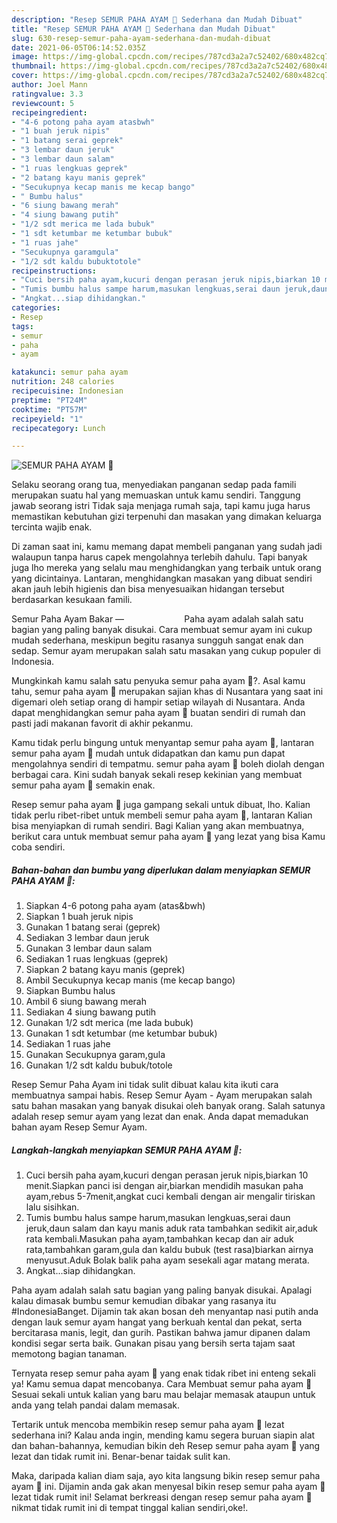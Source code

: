 ```yaml
---
description: "Resep SEMUR PAHA AYAM 🍗 Sederhana dan Mudah Dibuat"
title: "Resep SEMUR PAHA AYAM 🍗 Sederhana dan Mudah Dibuat"
slug: 630-resep-semur-paha-ayam-sederhana-dan-mudah-dibuat
date: 2021-06-05T06:14:52.035Z
image: https://img-global.cpcdn.com/recipes/787cd3a2a7c52402/680x482cq70/semur-paha-ayam-🍗-foto-resep-utama.jpg
thumbnail: https://img-global.cpcdn.com/recipes/787cd3a2a7c52402/680x482cq70/semur-paha-ayam-🍗-foto-resep-utama.jpg
cover: https://img-global.cpcdn.com/recipes/787cd3a2a7c52402/680x482cq70/semur-paha-ayam-🍗-foto-resep-utama.jpg
author: Joel Mann
ratingvalue: 3.3
reviewcount: 5
recipeingredient:
- "4-6 potong paha ayam atasbwh"
- "1 buah jeruk nipis"
- "1 batang serai geprek"
- "3 lembar daun jeruk"
- "3 lembar daun salam"
- "1 ruas lengkuas geprek"
- "2 batang kayu manis geprek"
- "Secukupnya kecap manis me kecap bango"
- " Bumbu halus"
- "6 siung bawang merah"
- "4 siung bawang putih"
- "1/2 sdt merica me lada bubuk"
- "1 sdt ketumbar me ketumbar bubuk"
- "1 ruas jahe"
- "Secukupnya garamgula"
- "1/2 sdt kaldu bubuktotole"
recipeinstructions:
- "Cuci bersih paha ayam,kucuri dengan perasan jeruk nipis,biarkan 10 menit.Siapkan panci isi dengan air,biarkan mendidih masukan paha ayam,rebus 5-7menit,angkat cuci kembali dengan air mengalir tiriskan lalu sisihkan."
- "Tumis bumbu halus sampe harum,masukan lengkuas,serai daun jeruk,daun salam dan kayu manis aduk rata tambahkan sedikit air,aduk rata kembali.Masukan paha ayam,tambahkan kecap dan air aduk rata,tambahkan garam,gula dan kaldu bubuk (test rasa)biarkan airnya menyusut.Aduk Bolak balik paha ayam sesekali agar matang merata."
- "Angkat...siap dihidangkan."
categories:
- Resep
tags:
- semur
- paha
- ayam

katakunci: semur paha ayam 
nutrition: 248 calories
recipecuisine: Indonesian
preptime: "PT24M"
cooktime: "PT57M"
recipeyield: "1"
recipecategory: Lunch

---
```



![SEMUR PAHA AYAM 🍗](https://img-global.cpcdn.com/recipes/787cd3a2a7c52402/680x482cq70/semur-paha-ayam-🍗-foto-resep-utama.jpg)

Selaku seorang orang tua, menyediakan panganan sedap pada famili merupakan suatu hal yang memuaskan untuk kamu sendiri. Tanggung jawab seorang istri Tidak saja menjaga rumah saja, tapi kamu juga harus memastikan kebutuhan gizi terpenuhi dan masakan yang dimakan keluarga tercinta wajib enak.

Di zaman  saat ini, kamu memang dapat membeli panganan yang sudah jadi walaupun tanpa harus capek mengolahnya terlebih dahulu. Tapi banyak juga lho mereka yang selalu mau menghidangkan yang terbaik untuk orang yang dicintainya. Lantaran, menghidangkan masakan yang dibuat sendiri akan jauh lebih higienis dan bisa menyesuaikan hidangan tersebut berdasarkan kesukaan famili. 

Semur Paha Ayam Bakar —⠀⠀⠀⠀⠀⠀⠀⠀⠀ Paha ayam adalah salah satu bagian yang paling banyak disukai. Cara membuat semur ayam ini cukup mudah sederhana, meskipun begitu rasanya sungguh sangat enak dan sedap. Semur ayam merupakan salah satu masakan yang cukup populer di Indonesia.

Mungkinkah kamu salah satu penyuka semur paha ayam 🍗?. Asal kamu tahu, semur paha ayam 🍗 merupakan sajian khas di Nusantara yang saat ini digemari oleh setiap orang di hampir setiap wilayah di Nusantara. Anda dapat menghidangkan semur paha ayam 🍗 buatan sendiri di rumah dan pasti jadi makanan favorit di akhir pekanmu.

Kamu tidak perlu bingung untuk menyantap semur paha ayam 🍗, lantaran semur paha ayam 🍗 mudah untuk didapatkan dan kamu pun dapat mengolahnya sendiri di tempatmu. semur paha ayam 🍗 boleh diolah dengan berbagai cara. Kini sudah banyak sekali resep kekinian yang membuat semur paha ayam 🍗 semakin enak.

Resep semur paha ayam 🍗 juga gampang sekali untuk dibuat, lho. Kalian tidak perlu ribet-ribet untuk membeli semur paha ayam 🍗, lantaran Kalian bisa menyiapkan di rumah sendiri. Bagi Kalian yang akan membuatnya, berikut cara untuk membuat semur paha ayam 🍗 yang lezat yang bisa Kamu coba sendiri.

<!--inarticleads1-->

##### Bahan-bahan dan bumbu yang diperlukan dalam menyiapkan SEMUR PAHA AYAM 🍗:

1. Siapkan 4-6 potong paha ayam (atas&amp;bwh)
1. Siapkan 1 buah jeruk nipis
1. Gunakan 1 batang serai (geprek)
1. Sediakan 3 lembar daun jeruk
1. Gunakan 3 lembar daun salam
1. Sediakan 1 ruas lengkuas (geprek)
1. Siapkan 2 batang kayu manis (geprek)
1. Ambil Secukupnya kecap manis (me kecap bango)
1. Siapkan  Bumbu halus
1. Ambil 6 siung bawang merah
1. Sediakan 4 siung bawang putih
1. Gunakan 1/2 sdt merica (me lada bubuk)
1. Gunakan 1 sdt ketumbar (me ketumbar bubuk)
1. Sediakan 1 ruas jahe
1. Gunakan Secukupnya garam,gula
1. Gunakan 1/2 sdt kaldu bubuk/totole


Resep Semur Paha Ayam ini tidak sulit dibuat kalau kita ikuti cara membuatnya sampai habis. Resep Semur Ayam - Ayam merupakan salah satu bahan masakan yang banyak disukai oleh banyak orang. Salah satunya adalah resep semur ayam yang lezat dan enak. Anda dapat memadukan bahan ayam Resep Semur Ayam. 

<!--inarticleads2-->

##### Langkah-langkah menyiapkan SEMUR PAHA AYAM 🍗:

1. Cuci bersih paha ayam,kucuri dengan perasan jeruk nipis,biarkan 10 menit.Siapkan panci isi dengan air,biarkan mendidih masukan paha ayam,rebus 5-7menit,angkat cuci kembali dengan air mengalir tiriskan lalu sisihkan.
1. Tumis bumbu halus sampe harum,masukan lengkuas,serai daun jeruk,daun salam dan kayu manis aduk rata tambahkan sedikit air,aduk rata kembali.Masukan paha ayam,tambahkan kecap dan air aduk rata,tambahkan garam,gula dan kaldu bubuk (test rasa)biarkan airnya menyusut.Aduk Bolak balik paha ayam sesekali agar matang merata.
1. Angkat...siap dihidangkan.


Paha ayam adalah salah satu bagian yang paling banyak disukai. Apalagi kalau dimasak bumbu semur kemudian dibakar yang rasanya itu #IndonesiaBanget. Dijamin tak akan bosan deh menyantap nasi putih anda dengan lauk semur ayam hangat yang berkuah kental dan pekat, serta bercitarasa manis, legit, dan gurih. Pastikan bahwa jamur dipanen dalam kondisi segar serta baik. Gunakan pisau yang bersih serta tajam saat memotong bagian tanaman. 

Ternyata resep semur paha ayam 🍗 yang enak tidak ribet ini enteng sekali ya! Kamu semua dapat mencobanya. Cara Membuat semur paha ayam 🍗 Sesuai sekali untuk kalian yang baru mau belajar memasak ataupun untuk anda yang telah pandai dalam memasak.

Tertarik untuk mencoba membikin resep semur paha ayam 🍗 lezat sederhana ini? Kalau anda ingin, mending kamu segera buruan siapin alat dan bahan-bahannya, kemudian bikin deh Resep semur paha ayam 🍗 yang lezat dan tidak rumit ini. Benar-benar taidak sulit kan. 

Maka, daripada kalian diam saja, ayo kita langsung bikin resep semur paha ayam 🍗 ini. Dijamin anda gak akan menyesal bikin resep semur paha ayam 🍗 lezat tidak rumit ini! Selamat berkreasi dengan resep semur paha ayam 🍗 nikmat tidak rumit ini di tempat tinggal kalian sendiri,oke!.

